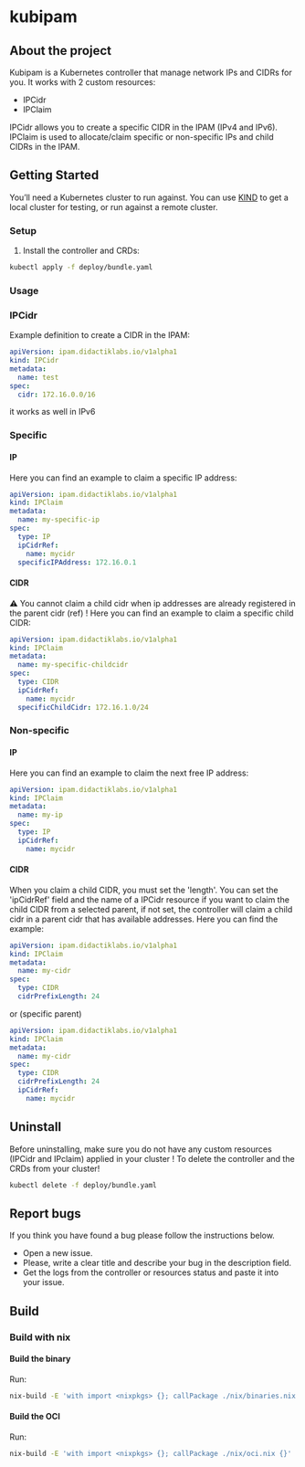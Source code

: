 # kubipam

## About the project

Kubipam is a Kubernetes controller that manage network IPs and CIDRs for you.
It works with 2 custom resources:

- IPCidr
- IPClaim

IPCidr allows you to create a specific CIDR in the IPAM (IPv4 and IPv6).
IPClaim is used to allocate/claim specific or non-specific IPs and child CIDRs in the IPAM.

## Getting Started

You’ll need a Kubernetes cluster to run against. You can use [KIND](https://sigs.k8s.io/kind) to get a local cluster for testing, or run against a remote cluster.

### Setup

1. Install the controller and CRDs:

```sh
kubectl apply -f deploy/bundle.yaml
```

### Usage

### IPCidr

Example definition to create a CIDR in the IPAM:

```yaml
apiVersion: ipam.didactiklabs.io/v1alpha1
kind: IPCidr
metadata:
  name: test
spec:
  cidr: 172.16.0.0/16
```

it works as well in IPv6

### Specific

#### IP

Here you can find an example to claim a specific IP address:

```yaml
apiVersion: ipam.didactiklabs.io/v1alpha1
kind: IPClaim
metadata:
  name: my-specific-ip
spec:
  type: IP
  ipCidrRef:
    name: mycidr
  specificIPAddress: 172.16.0.1
```

#### CIDR

⚠️ You cannot claim a child cidr when ip addresses are already registered in the parent cidr (ref) !
Here you can find an example to claim a specific child CIDR:

```yaml
apiVersion: ipam.didactiklabs.io/v1alpha1
kind: IPClaim
metadata:
  name: my-specific-childcidr
spec:
  type: CIDR
  ipCidrRef:
    name: mycidr
  specificChildCidr: 172.16.1.0/24
```

### Non-specific

#### IP

Here you can find an example to claim the next free IP address:

```yaml
apiVersion: ipam.didactiklabs.io/v1alpha1
kind: IPClaim
metadata:
  name: my-ip
spec:
  type: IP
  ipCidrRef:
    name: mycidr
```

#### CIDR

When you claim a child CIDR, you must set the 'length'.
You can set the 'ipCidrRef' field and the name of a IPCidr resource if you want to claim the child CIDR from a selected parent, if not set, the controller will claim a child cidr in a parent cidr that has available addresses.
Here you can find the example:

```yaml
apiVersion: ipam.didactiklabs.io/v1alpha1
kind: IPClaim
metadata:
  name: my-cidr
spec:
  type: CIDR
  cidrPrefixLength: 24
```

or (specific parent)

```yaml
apiVersion: ipam.didactiklabs.io/v1alpha1
kind: IPClaim
metadata:
  name: my-cidr
spec:
  type: CIDR
  cidrPrefixLength: 24
  ipCidrRef:
    name: mycidr
```

## Uninstall

Before uninstalling, make sure you do not have any custom resources (IPCidr and IPclaim) applied in your cluster !
To delete the controller and the CRDs from your cluster!

```sh
kubectl delete -f deploy/bundle.yaml
```

## Report bugs

If you think you have found a bug please follow the instructions below.

- Open a new issue.
- Please, write a clear title and describe your bug in the description field.
- Get the logs from the controller or resources status and paste it into your issue.

## Build

### Build with nix

#### Build the binary

Run:

```bash
nix-build -E 'with import <nixpkgs> {}; callPackage ./nix/binaries.nix {}'
```

#### Build the OCI

Run:

```bash
nix-build -E 'with import <nixpkgs> {}; callPackage ./nix/oci.nix {}'
```
